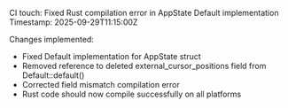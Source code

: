 CI touch: Fixed Rust compilation error in AppState Default implementation
Timestamp: 2025-09-29T11:15:00Z

Changes implemented:
- Fixed Default implementation for AppState struct
- Removed reference to deleted external_cursor_positions field from Default::default()
- Corrected field mismatch compilation error
- Rust code should now compile successfully on all platforms